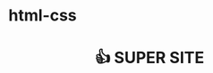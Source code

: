 # html-css
<!DOCTYPE html>
<html lang="en">
<head>
    <meta charset="UTF-8">
    <meta http-equiv="X-UA-Compatible" content="IE=edge">
    <meta name="viewport" content="width=device-width, initial-scale=1.0">
    <title>Document</title>
    <link rel="stylesheet" href="style.css">
</head>
<body>
    <header>
        <h1 > <span>&#128077;</span>    SUPER SITE</h1>
    </header>
    <section>
        <div>
        <img src="pexel.jpg" alt="">
        </div>
    </section>
</body>
</html>

